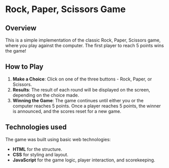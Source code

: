 # Rock, Paper, Scissors Game

## Overview

This is a simple implementation of the classic Rock, Paper, Scissors game, where you play against the computer. The first player to reach 5 points wins the game!

## How to Play

1. **Make a Choice**: Click on one of the three buttons - Rock, Paper, or Scissors.
2. **Results**: The result of each round will be displayed on the screen, depending on the choice made.
3. **Winning the Game**: The game continues until either you or the computer reaches 5 points. Once a player reaches 5 points, the winner is announced, and the scores reset for a new game.

## Technologies used

The game was built using basic web technologies:
- **HTML** for the structure.
- **CSS** for styling and layout.
- **JavaScript** for the game logic, player interaction, and scorekeeping.
